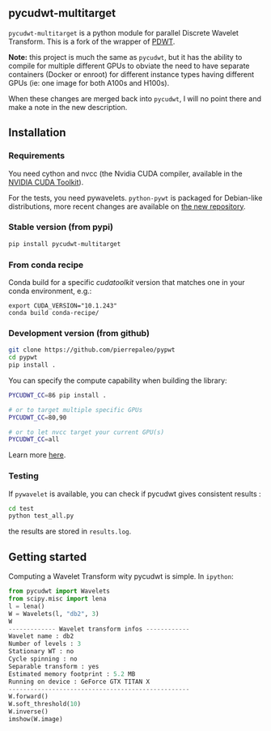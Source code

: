 ## pycudwt-multitarget

`pycudwt-multitarget` is a python module for parallel Discrete Wavelet Transform. This is a fork of the wrapper of [PDWT](https://github.com/pierrepaleo/PDWT).

**Note:** this project is much the same as `pycudwt`, but it has the ability to compile for multiple different GPUs to obviate the need to have separate containers (Docker or enroot) for different instance types having different GPUs (ie: one image for both A100s and H100s).

When these changes are merged back into `pycudwt`, I will no point there and make a note in the new description.

## Installation

### Requirements

You need cython and nvcc (the Nvidia CUDA compiler, available in the [NVIDIA CUDA Toolkit](https://developer.nvidia.com/cuda-toolkit)).

For the tests, you need pywavelets. `python-pywt` is packaged for Debian-like distributions, more recent changes are available on [the new repository](https://github.com/PyWavelets/pywt).

### Stable version (from pypi)

```bash
pip install pycudwt-multitarget
```

### From conda recipe

Conda build for a specific *cudatoolkit* version that matches one in your conda environment, e.g.:

```
export CUDA_VERSION="10.1.243"
conda build conda-recipe/
```


### Development version (from github)

```bash
git clone https://github.com/pierrepaleo/pypwt
cd pypwt
pip install .
```

You can specify the compute capability when building the library:  

```bash
PYCUDWT_CC=86 pip install .

# or to target multiple specific GPUs
PYCUDWT_CC=80,90

# or to let nvcc target your current GPU(s)
PYCUDWT_CC=all
```

Learn more [here](https://docs.nvidia.com/cuda/cuda-compiler-driver-nvcc/index.html#options-for-steering-gpu-code-generation).

### Testing

If `pywavelet` is available, you can check if pycudwt gives consistent results :

```bash
cd test
python test_all.py
```

the results are stored in `results.log`.


## Getting started

Computing a Wavelet Transform wity pycudwt is simple. In `ipython`:

```python
from pycudwt import Wavelets
from scipy.misc import lena
l = lena()
W = Wavelets(l, "db2", 3)
W
------------- Wavelet transform infos ------------
Wavelet name : db2
Number of levels : 3
Stationary WT : no
Cycle spinning : no
Separable transform : yes
Estimated memory footprint : 5.2 MB
Running on device : GeForce GTX TITAN X
--------------------------------------------------
W.forward()
W.soft_threshold(10)
W.inverse()
imshow(W.image)
```
